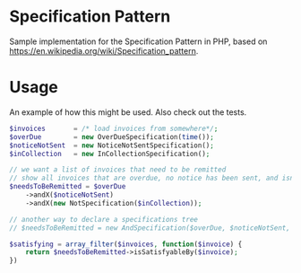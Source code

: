 # Specification Pattern

Sample implementation for the Specification Pattern in PHP, based on https://en.wikipedia.org/wiki/Specification_pattern.

# Usage

An example of how this might be used. Also check out the tests.

```php
$invoices       = /* load invoices from somewhere*/;
$overDue        = new OverDueSpecification(time());
$noticeNotSent  = new NoticeNotSentSpecification();
$inCollection   = new InCollectionSpecification();

// we want a list of invoices that need to be remitted
// show all invoices that are overdue, no notice has been sent, and isn't in collection
$needsToBeRemitted = $overDue
    ->andX($noticeNotSent)
    ->andX(new NotSpecification($inCollection));

// another way to declare a specifications tree
// $needsToBeRemitted = new AndSpecification($overDue, $noticeNotSent, new NotSpecification($inCollection));

$satisfying = array_filter($invoices, function($invoice) {
    return $needsToBeRemitted->isSatisfyableBy($invoice);
})
```
